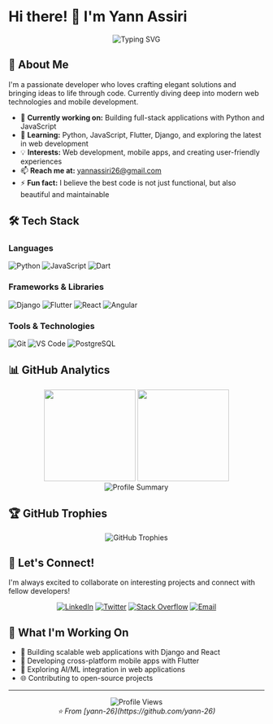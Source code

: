 # Hi there! 👋 I'm Yann Assiri

<div align="center">
  <img src="https://readme-typing-svg.herokuapp.com?font=Fira+Code&pause=1000&color=36BCF7&center=true&vCenter=true&width=435&lines=Full+Stack+Developer;Python+Enthusiast;Always+Learning+New+Things" alt="Typing SVG" />
</div>

## 🚀 About Me

I'm a passionate developer who loves crafting elegant solutions and bringing ideas to life through code. Currently diving deep into modern web technologies and mobile development.

- 🔭 **Currently working on:** Building full-stack applications with Python and JavaScript
- 🌱 **Learning:** Python, JavaScript, Flutter, Django, and exploring the latest in web development
- 💡 **Interests:** Web development, mobile apps, and creating user-friendly experiences
- 📫 **Reach me at:** [yannassiri26@gmail.com](mailto:yannassiri26@gmail.com)
- ⚡ **Fun fact:** I believe the best code is not just functional, but also beautiful and maintainable

## 🛠️ Tech Stack

### **Languages**
![Python](https://img.shields.io/badge/Python-3776AB?style=for-the-badge&logo=python&logoColor=white)
![JavaScript](https://img.shields.io/badge/JavaScript-F7DF1E?style=for-the-badge&logo=javascript&logoColor=black)
![Dart](https://img.shields.io/badge/Dart-0175C2?style=for-the-badge&logo=dart&logoColor=white)

### **Frameworks & Libraries**
![Django](https://img.shields.io/badge/Django-092E20?style=for-the-badge&logo=django&logoColor=white)
![Flutter](https://img.shields.io/badge/Flutter-02569B?style=for-the-badge&logo=flutter&logoColor=white)
![React](https://img.shields.io/badge/React-20232A?style=for-the-badge&logo=react&logoColor=61DAFB)
![Angular](https://img.shields.io/badge/Angular-DD0031?style=for-the-badge&logo=angular&logoColor=white)

### **Tools & Technologies**
![Git](https://img.shields.io/badge/Git-F05032?style=for-the-badge&logo=git&logoColor=white)
![VS Code](https://img.shields.io/badge/VS_Code-007ACC?style=for-the-badge&logo=visual-studio-code&logoColor=white)
![PostgreSQL](https://img.shields.io/badge/PostgreSQL-316192?style=for-the-badge&logo=postgresql&logoColor=white)

## 📊 GitHub Analytics

<div align="center">
  <img height="180em" src="https://github-readme-stats.vercel.app/api?username=yann-26&show_icons=true&theme=tokyonight&include_all_commits=true&count_private=true"/>
  <img height="180em" src="https://github-readme-stats.vercel.app/api/top-langs/?username=yann-26&layout=compact&langs_count=8&theme=tokyonight"/>
</div>

<div align="center">
  <img src="https://github-profile-summary-cards.vercel.app/api/cards/profile-details?username=yann-26&theme=tokyonight" alt="Profile Summary" />
</div>

## 🏆 GitHub Trophies
<div align="center">
  <img src="https://github-profile-trophy.vercel.app/?username=yann-26&theme=tokyonight&row=1&column=6" alt="GitHub Trophies" />
</div>

## 🤝 Let's Connect!

I'm always excited to collaborate on interesting projects and connect with fellow developers!

<div align="center">
  
[![LinkedIn](https://img.shields.io/badge/LinkedIn-0077B5?style=for-the-badge&logo=linkedin&logoColor=white)](https://linkedin.com/in/yannassiri)
[![Twitter](https://img.shields.io/badge/Twitter-1DA1F2?style=for-the-badge&logo=twitter&logoColor=white)](https://twitter.com/yannassiri)
[![Stack Overflow](https://img.shields.io/badge/Stack_Overflow-FE7A16?style=for-the-badge&logo=stack-overflow&logoColor=white)](https://stackoverflow.com/users/yannassiri)
[![Email](https://img.shields.io/badge/Email-D14836?style=for-the-badge&logo=gmail&logoColor=white)](mailto:yannassiri26@gmail.com)

</div>

## 💼 What I'm Working On

- 🔨 Building scalable web applications with Django and React
- 📱 Developing cross-platform mobile apps with Flutter
- 🧠 Exploring AI/ML integration in web applications
- 🌐 Contributing to open-source projects

---

<div align="center">
  <img src="https://komarev.com/ghpvc/?username=yann-26&color=blue&style=flat-square&label=Profile+Views" alt="Profile Views" />
</div>

<div align="center">
  <i>⭐️ From [yann-26](https://github.com/yann-26)</i>
</div>
